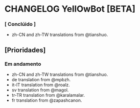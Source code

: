# CHANGELOG YellOwBot [BETA]

### [ Conclúido ]
- zh-CN and zh-TW translations from @tianshuo.


## [Prioridades]
### Em andamento
- zh-CN and zh-TW translations from @tianshuo.
- de translation from @mpbzh.
- it-IT translation from @roalz.
- sv translation from @magol.
- tr-TR translation from @karalamalar.
- fr translation from @zapashcanon.
